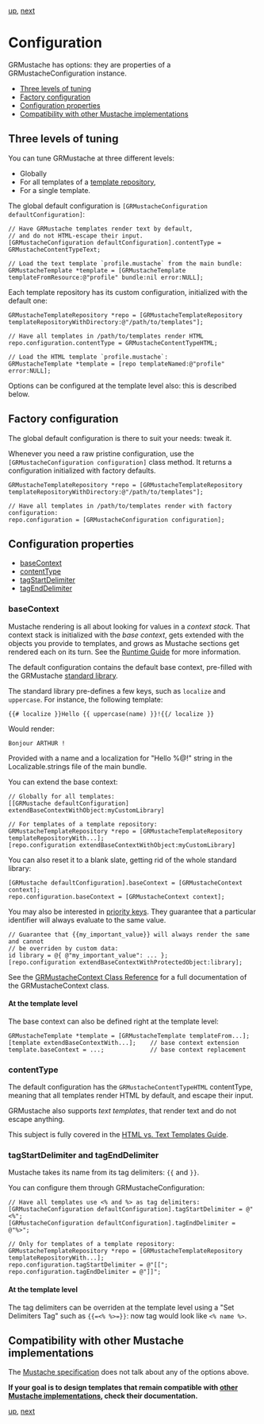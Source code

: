 [up](../../../../GRMustache#documentation), [next](forking.md)

Configuration
=============

GRMustache has options: they are properties of a GRMustacheConfiguration instance.

- [Three levels of tuning](#three-levels-of-tuning)
- [Factory configuration](#factory-configuration)
- [Configuration properties](#configuration-properties)
- [Compatibility with other Mustache implementations](#compatibility-with-other-mustache-implementations)


Three levels of tuning
----------------------

You can tune GRMustache at three different levels:

- Globally
- For all templates of a [template repository](template_repositories.md),
- For a single template.

The global default configuration is `[GRMustacheConfiguration defaultConfiguration]`:

```objc
// Have GRMustache templates render text by default,
// and do not HTML-escape their input.
[GRMustacheConfiguration defaultConfiguration].contentType = GRMustacheContentTypeText;

// Load the text template `profile.mustache` from the main bundle:
GRMustacheTemplate *template = [GRMustacheTemplate templateFromResource:@"profile" bundle:nil error:NULL];
```

Each template repository has its custom configuration, initialized with the default one:

```objc
GRMustacheTemplateRepository *repo = [GRMustacheTemplateRepository templateRepositoryWithDirectory:@"/path/to/templates"];

// Have all templates in /path/to/templates render HTML
repo.configuration.contentType = GRMustacheContentTypeHTML;

// Load the HTML template `profile.mustache`:
GRMustacheTemplate *template = [repo templateNamed:@"profile" error:NULL];
```

Options can be configured at the template level also: this is described below.


Factory configuration
---------------------

The global default configuration is there to suit your needs: tweak it.

Whenever you need a raw pristine configuration, use the `[GRMustacheConfiguration configuration]` class method. It returns a configuration initialized with factory defaults.

```objc
GRMustacheTemplateRepository *repo = [GRMustacheTemplateRepository templateRepositoryWithDirectory:@"/path/to/templates"];

// Have all templates in /path/to/templates render with factory configuration:
repo.configuration = [GRMustacheConfiguration configuration];
```

Configuration properties
------------------------

- [baseContext](#basecontext)
- [contentType](#contenttype)
- [tagStartDelimiter](#tagstartdelimiter-and-tagenddelimiter)
- [tagEndDelimiter](#tagstartdelimiter-and-tagenddelimiter)

### baseContext

Mustache rendering is all about looking for values in a *context stack*. That context stack is initialized with the *base context*, gets extended with the objects you provide to templates, and grows as Mustache sections get rendered each on its turn. See the [Runtime Guide](runtime.md#the-context-stack) for more information.

The default configuration contains the default base context, pre-filled with the GRMustache [standard library](standard_library.md).

The standard library pre-defines a few keys, such as `localize` and `uppercase`. For instance, the following template:

    {{# localize }}Hello {{ uppercase(name) }}!{{/ localize }}

Would render:

    Bonjour ARTHUR !

Provided with a name and a localization for "Hello %@!" string in the Localizable.strings file of the main bundle.

You can extend the base context:

```objc
// Globally for all templates:
[[GRMustache defaultConfiguration] extendBaseContextWithObject:myCustomLibrary]

// For templates of a template repository:
GRMustacheTemplateRepository *repo = [GRMustacheTemplateRepository templateRepositoryWith...];
[repo.configuration extendBaseContextWithObject:myCustomLibrary]
```

You can also reset it to a blank slate, getting rid of the whole standard library:

```objc
[GRMustache defaultConfiguration].baseContext = [GRMustacheContext context];
repo.configuration.baseContext = [GRMustacheContext context];
```

You may also be interested in [priority keys](security.md#priority-keys). They guarantee that a particular identifier will always evaluate to the same value.

```objc
// Guarantee that {{my_important_value}} will always render the same and cannot
// be overriden by custom data:
id library = @{ @"my_important_value": ... };
[repo.configuration extendBaseContextWithProtectedObject:library];
```

See the [GRMustacheContext Class Reference](http://groue.github.io/GRMustache/Reference/Classes/GRMustacheContext.html) for a full documentation of the GRMustacheContext class.

#### At the template level

The base context can also be defined right at the template level:

```objc
GRMustacheTemplate *template = [GRMustacheTemplate templateFrom...];
[template extendBaseContextWith...];    // base context extension
template.baseContext = ...;             // base context replacement
```

### contentType

The default configuration has the `GRMustacheContentTypeHTML` contentType, meaning that all templates render HTML by default, and escape their input.

GRMustache also supports *text templates*, that render text and do not escape anything.

This subject is fully covered in the [HTML vs. Text Templates Guide](html_vs_text.md).


### tagStartDelimiter and tagEndDelimiter

Mustache takes its name from its tag delimiters: `{{` and `}}`.

You can configure them through GRMustacheConfiguration:

```objc
// Have all templates use <% and %> as tag delimiters:
[GRMustacheConfiguration defaultConfiguration].tagStartDelimiter = @"<%";
[GRMustacheConfiguration defaultConfiguration].tagEndDelimiter = @"%>";

// Only for templates of a template repository:
GRMustacheTemplateRepository *repo = [GRMustacheTemplateRepository templateRepositoryWith...];
repo.configuration.tagStartDelimiter = @"[[";
repo.configuration.tagEndDelimiter = @"]]";
```

#### At the template level

The tag delimiters can be overriden at the template level using a "Set Delimiters Tag" such as `{{=<% %>=}}`: now tag would look like `<% name %>`.


Compatibility with other Mustache implementations
-------------------------------------------------

The [Mustache specification](https://github.com/mustache/spec) does not talk about any of the options above.

**If your goal is to design templates that remain compatible with [other Mustache implementations](https://github.com/defunkt/mustache/wiki/Other-Mustache-implementations), check their documentation.**


[up](../../../../GRMustache#documentation), [next](forking.md)
